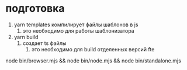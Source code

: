# подготовка

1. yarn templates компилирует файлы шаблонов в js
   1. это необходимо для работы шаблонизатора
2. yarn build
   1. создает ts файлы
      1. это необходимо для build отделенных версий fte

node bin/browser.mjs && node bin/node.mjs && node bin/standalone.mjs